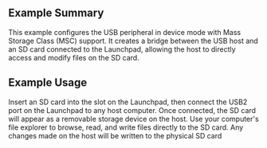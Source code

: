 ## Example Summary

This example configures the USB peripheral in device mode with Mass Storage Class (MSC) support.
It creates a bridge between the USB host and an SD card connected to the Launchpad, allowing the
host to directly access and modify files on the SD card.

## Example Usage

Insert an SD card into the slot on the Launchpad, then connect the USB2 port on the Launchpad
to any host computer. Once connected, the SD card will appear as a removable storage device
on the host. Use your computer's file explorer to browse, read, and write files directly to
the SD card. Any changes made on the host will be written to the physical SD card
